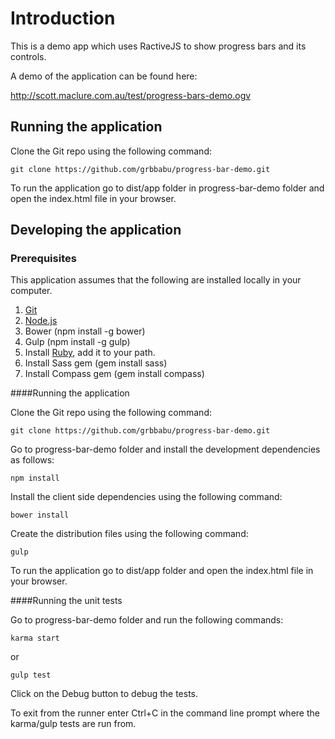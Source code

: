 # Introduction

This is a demo app which uses RactiveJS to show progress bars and its controls. 

A demo of the application can be found here:

http://scott.maclure.com.au/test/progress-bars-demo.ogv

## Running the application

Clone the Git repo using the following command:

```
git clone https://github.com/grbbabu/progress-bar-demo.git
```

To run the application go to dist/app folder in progress-bar-demo folder and open the index.html file in your browser.

## Developing the application

### Prerequisites

This application assumes that the following are installed locally in your computer.

 1. [Git](https://git-scm.com/downloads%20title=%22Git%22)
 2. [Node.js](https://nodejs.org/en/download/%20title=%22Node.js%22)
 3. Bower (npm install -g bower)
 4. Gulp (npm install -g gulp)
 5. Install [Ruby](https://www.ruby-lang.org/en/downloads/%20title=%22Ruby%22), add it to your path.
 6. Install Sass gem (gem install sass)
 7. Install Compass gem (gem install compass) 

####Running the application

Clone the Git repo using the following command:

```
git clone https://github.com/grbbabu/progress-bar-demo.git
```

Go to progress-bar-demo folder and install the development dependencies as follows:

```
npm install
```

Install the client side dependencies using the following command:

```
bower install
```

Create the distribution files using the following command:

```
gulp
```

To run the application go to dist/app folder and open the index.html file in your browser.

####Running the unit tests

Go to progress-bar-demo folder and run the following commands:

```
karma start
```

or 

```
gulp test
```

Click on the Debug button to debug the tests.

To exit from the runner enter Ctrl+C in the command line prompt where the karma/gulp tests are run from.